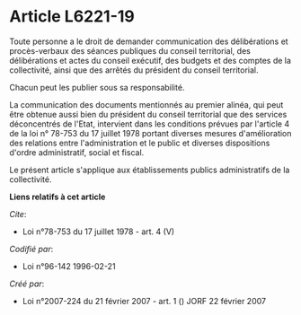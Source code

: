 # Article L6221-19

Toute personne a le droit de demander communication des délibérations et procès-verbaux des séances publiques du conseil
territorial, des délibérations et actes du conseil exécutif, des budgets et des comptes de la collectivité, ainsi que des
arrêtés du président du conseil territorial. 

Chacun peut les publier sous sa responsabilité. 

La communication des documents mentionnés au premier alinéa, qui peut être obtenue aussi bien du président du conseil
territorial que des services déconcentrés de l'Etat, intervient dans les conditions prévues par l'article 4 de la loi n°
78-753 du 17 juillet 1978 portant diverses mesures d'amélioration des relations entre l'administration et le public et
diverses dispositions d'ordre administratif, social et fiscal. 

Le présent article s'applique aux établissements publics administratifs de la collectivité.

**Liens relatifs à cet article**

_Cite_:

  - Loi n°78-753 du 17 juillet 1978 - art. 4 (V)

_Codifié par_:

  - Loi n°96-142 1996-02-21

_Créé par_:

  - Loi n°2007-224 du 21 février 2007 - art. 1 () JORF 22 février 2007
